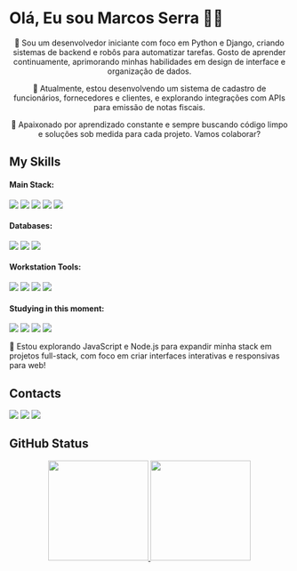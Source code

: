 # Olá, Eu sou Marcos Serra 🖖🤓

<div align="center">

👋 Sou um desenvolvedor iniciante com foco em Python e Django, criando sistemas de backend e robôs para automatizar tarefas. Gosto de aprender continuamente, aprimorando minhas habilidades em design de interface e organização de dados.

🚀 Atualmente, estou desenvolvendo um sistema de cadastro de funcionários, fornecedores e clientes, e explorando integrações com APIs para emissão de notas fiscais.

🌱 Apaixonado por aprendizado constante e sempre buscando código limpo e soluções sob medida para cada projeto. Vamos colaborar?
</div>
 
## My Skills
<h4> Main Stack: </h4>

<img src="https://img.shields.io/badge/Python-3776AB?style=for-the-badge&logo=python&logoColor=white" /> <!--python--> <img src="https://img.shields.io/badge/Django-092E20?style=for-the-badge&logo=django&logoColor=white"/> <!--django--> <img src="https://img.shields.io/badge/Git-D83B01?style=for-the-badge&logo=git&logoColor=white"/> <!--git--> <img src="https://img.shields.io/badge/Docker-2CA5E0?style=for-the-badge&logo=docker&logoColor=white"/> <!--docker--> <img src="https://img.shields.io/badge/Nginx-43853D?style=for-the-badge&logo=nginx&logoColor=white"/> <!--docker-->

<h4> Databases: </h4>

<img src="https://img.shields.io/badge/PostgreSQL-316192?style=for-the-badge&logo=postgresql&logoColor=white"/> <!--postgresql--> <img src="https://img.shields.io/badge/MySQL-005C84?style=for-the-badge&logo=mysql&logoColor=white"/> <!--mysql--> <img src="https://img.shields.io/badge/SQLite-07405E?style=for-the-badge&logo=sqlite&logoColor=white"/> <!--sqlite-->

<h4> Workstation Tools: </h4>

<img src="https://img.shields.io/badge/Pop!_OS-48B9C7?style=for-the-badge&logo=Pop!_OS&logoColor=white"/> <!--pop!-os--> <img src="https://img.shields.io/badge/Visual_Studio_Code-0078D4?style=for-the-badge&logo=visual%20studio%20code&logoColor=white"/> <!--vscode--> <img src="https://img.shields.io/badge/Notion-000000?style=for-the-badge&logo=notion&logoColor=white"/> <!--notion--> <img src="https://img.shields.io/badge/Postman-FF4500?style=for-the-badge&logo=postman&logoColor=white"/> <!--postman-->


<h4> Studying in this moment: </h4>

<img src="https://img.shields.io/badge/JavaScript-F7DF1E?style=for-the-badge&logo=javascript&logoColor=black"/> <!--js--> <img src="https://img.shields.io/badge/Node.js-43853D?style=for-the-badge&logo=node.js&logoColor=white"/> <!--node--> <img src="https://img.shields.io/badge/HTML5-E34F26?style=for-the-badge&logo=html5&logoColor=white"/> <!--html--> <img src="https://img.shields.io/badge/CSS3-1572B6?style=for-the-badge&logo=css3&logoColor=white"/> <!--css-->

<p>🎯 Estou explorando JavaScript e Node.js para expandir minha stack em projetos full-stack, com foco em criar interfaces interativas e responsivas para web!</p>

## Contacts
<div> 
  <a href="https://www.instagram.com/devmarcosserra/" target="_blank"><img src="https://img.shields.io/badge/Instagram-E4405F?style=for-the-badge&logo=instagram&logoColor=white"></a> <!--insta-->
  <a href="https://www.linkedin.com/in/marcos-serra-193788194/" target="_blank"><img src="https://img.shields.io/badge/LinkedIn-0077B5?style=for-the-badge&logo=linkedin&logoColor=white"></a> <!--linkedin-->
  <a href="mailto:devmarcosserra@gmail.com" target="_blank"><img src="https://img.shields.io/badge/Gmail-D14836?style=for-the-badge&logo=gmail&logoColor=white"></a> <!--gmail-->
</div> <!-- redes sociais -->

## GitHub Status

<div align="center">
  <a href="https://github.com/MarcosSerra1">
  <img height="180em" src="https://github-readme-stats.vercel.app/api?username=MarcosSerra1&show_icons=true&theme=radical"/>
  <img height="180em" src="https://github-readme-stats.vercel.app/api/top-langs/?username=MarcosSerra1&layout=compact&langs_count=7&theme=radical"/>
</div> <!-- meu github -->
